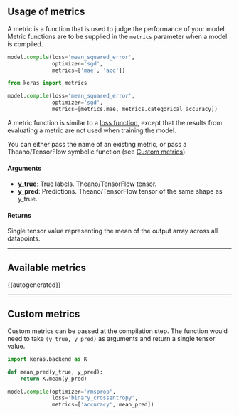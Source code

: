 
## Usage of metrics

A metric is a function that is used to judge the performance of your model. Metric functions are to be supplied in the `metrics` parameter when a model is compiled.

```python
model.compile(loss='mean_squared_error',
              optimizer='sgd',
              metrics=['mae', 'acc'])
```

```python
from keras import metrics

model.compile(loss='mean_squared_error',
              optimizer='sgd',
              metrics=[metrics.mae, metrics.categorical_accuracy])
```

A metric function is similar to a [loss function](/losses), except that the results from evaluating a metric are not used when training the model.

You can either pass the name of an existing metric, or pass a Theano/TensorFlow symbolic function (see [Custom metrics](#custom-metrics)).

#### Arguments
  - __y_true__: True labels. Theano/TensorFlow tensor.
  - __y_pred__: Predictions. Theano/TensorFlow tensor of the same shape as y_true.

#### Returns
  Single tensor value representing the mean of the output array across all
  datapoints.

----

## Available metrics


{{autogenerated}}

----

## Custom metrics

Custom metrics can be passed at the compilation step. The
function would need to take `(y_true, y_pred)` as arguments and return
a single tensor value.

```python
import keras.backend as K

def mean_pred(y_true, y_pred):
    return K.mean(y_pred)

model.compile(optimizer='rmsprop',
              loss='binary_crossentropy',
              metrics=['accuracy', mean_pred])
```